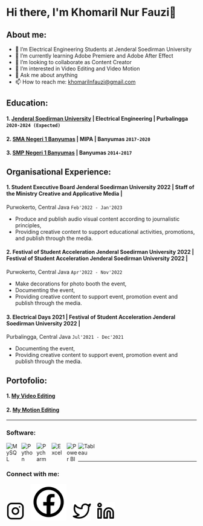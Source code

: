 # Hi there, I'm Khomaril Nur Fauzi👋
## About me:
- 🔭 I’m Electrical Engineering Students at Jenderal Soedirman University
- 🌱 I’m currently learning Adobe Premiere and Adobe After Effect
- 👯 I’m looking to collaborate as Content Creator
- 🤔 I’m interested in Video Editing and Video Motion
- 💬 Ask me about anything
- 📫 How to reach me: khomarilnfauzi@gmail.com

## Education:

#### 1. [Jenderal Soedirman University](https://unsoed.ac.id/) | Electrical Engineering | Purbalingga `2020-2024 (Expected)`
#### 2. [SMA Negeri 1 Banyumas](http://www.smanegeribanyumas.sch.id/) | MIPA | Banyumas `2017-2020`
#### 3. [SMP Negeri 1 Banyumas](https://smpn1banyumas.sch.id/) | Banyumas `2014-2017`

## Organisational Experience:
#### 1. Student Executive Board Jenderal Soedirman University 2022 | Staff of the Ministry Creative and Applicative Media | 
Purwokerto, Central Java `Feb'2022 - Jan'2023`
   - Produce and publish audio visual content according to journalistic principles,
   - Providing creative content to support educational activities, promotions, and publish through the media.
#### 2. Festival of Student Acceleration Jenderal Soedirman University 2022 | Festival of Student Acceleration Jenderal Soedirman University 2022 |
Purwokerto, Central Java `Apr'2022 - Nov'2022`
   - Make decorations for photo booth the event,
   - Documenting the event,
   - Providing creative content to support event, promotion event and publish through the media.
#### 3. Electrical Days 2021 | Festival of Student Acceleration Jenderal Soedirman University 2022 | 
Purbalingga, Central Java `Jul'2021 - Dec'2021`
   - Documenting the event,
   - Providing creative content to support event, promotion event and publish through the media.
   
## Portofolio:
#### 1. [My Video Editing]()
#### 2. [My Motion Editing]()

---
### Software:

[<img align="left" alt="MySQL" width="30px" src="https://cdn.jsdelivr.net/gh/devicons/devicon/icons/mysql/mysql-original.svg" style="padding-right:10px;" />][webdev]
[<img align="left" alt="Python" width="30px" src="https://upload.wikimedia.org/wikipedia/commons/thumb/c/c3/Python-logo-notext.svg/110px-Python-logo-notext.svg.png?20100317150552" style="padding-right:10px;" />][webdev]
[<img align="left" alt="Pycharm" width="30px" src="https://upload.wikimedia.org/wikipedia/commons/thumb/1/1d/PyCharm_Icon.svg/220px-PyCharm_Icon.svg.png" style="padding-right:10px;" />][webdev]
[<img align="left" alt="Excel" width="30px" src="https://is2-ssl.mzstatic.com/image/thumb/Purple126/v4/a8/fd/5a/a8fd5a84-c6f1-355f-3b9f-6e86598efaa3/XCEL.png/1200x630bb.png" style="padding-right:10px;" />][webdev]
[<img align="left" alt="Power BI" width="30px" src="https://powerbi.microsoft.com/pictures/application-logos/svg/powerbi.svg" style="padding-right:0px;" />][webdev]
[<img align="left" alt="Tableau" width="50px" src="https://logos-world.net/wp-content/uploads/2021/10/Tableau-Symbol.png" style="padding-right:10px;" />][webdev]

<br />
<br />

---
### Connect with me:
[![website](./img/instagram-light.svg)](https://instagram.com/khomaril.fauzi)
&nbsp;&nbsp;
[![website](./icons8-facebook.svg)](https://instagram.com/khomaril.fauzi)
&nbsp;&nbsp;
[![website](./img/twitter-light.svg)](https://twitter.com/Khomaril_Fauzi)
&nbsp;&nbsp;
[![website](./img/linkedin-light.svg)](https://www.linkedin.com/in/khomaril-nur-fauzi-b6b26a25b)
&nbsp;&nbsp;


[webdev]: https://github.com/KhomarilFauzi/KhomarilFauzi
